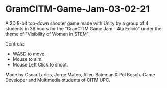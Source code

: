 # GramCITM-Game-Jam-03-02-21

A 2D 8-bit top-down shooter game made with Unity by a group of 4 students in 36 hours for the "GranCITM Game Jam - 4ta Edició" under the theme of "Visibility of Women in STEM".

Controls: 
- WASD to move. 
- Mouse to aim.
- Mouse Left Click to shoot.

Made by Oscar Larios, Jorge Mateo,  Allen Bateman & Pol Bosch. Game Developer and Multimedia students of CITM UPC.
